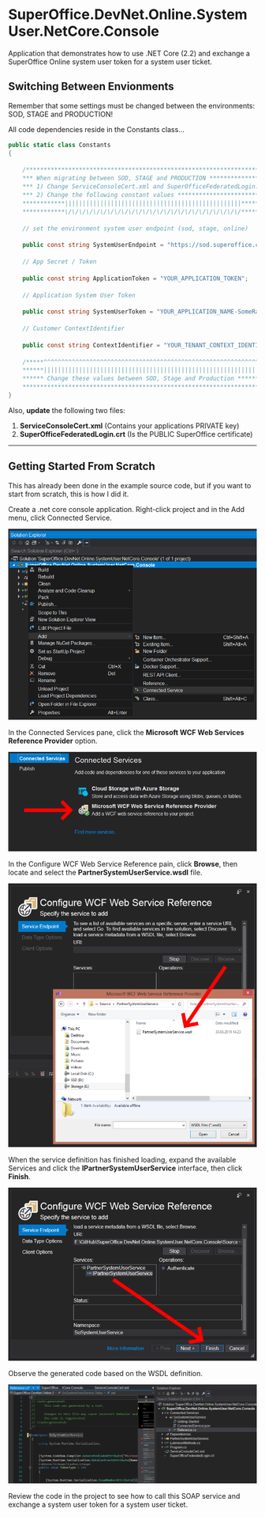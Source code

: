 # SuperOffice.DevNet.Online.SystemUser.NetCore.Console

Application that demonstrates how to use .NET Core (2.2) and exchange a SuperOffice Online system user token for a system user ticket.

## Switching Between Envionments

Remember that some settings must be changed between the environments: SOD, STAGE and PRODUCTION!

All code dependencies reside in the Constants class...

```csharp
public static class Constants
{

    /**************************************************************************
    *** When migrating between SOD, STAGE and PRODUCTION **********************
    *** 1) Change ServiceConsoleCert.xml and SuperOfficeFederatedLogin.cert ***
    *** 2) Change the following constant values *******************************
    ************||||||||||||||||||||||||||||||||||||||||||||||||||*************
    ************\/\/\/\/\/\/\/\/\/\/\/\/\/\/\/\/\/\/\/\/\/\/\/\/\/************/

    // set the environment system user endpoint (sod, stage, online)

    public const string SystemUserEndpoint = "https://sod.superoffice.com/Login/services/PartnerSystemUserService.svc";

    // App Secret / Token

    public const string ApplicationToken = "YOUR_APPLICATION_TOKEN";

    // Application System User Token

    public const string SystemUserToken = "YOUR_APPLICATION_NAME-SomeRandomCode";

    // Customer ContextIdentifier

    public const string ContextIdentifier = "YOUR_TENANT_CONTEXT_IDENTIFIER";

    /*****^^^^^^^^^^^^^^^^^^^^^^^^^^^^^^^^^^^^^^^^^^^^^^^^^^^^^^^^^^^^^^*******
    ******||||||||||||||||||||||||||||||||||||||||||||||||||||||||||||||*******
    ****** Change these values between SOD, Stage and Production **************
    **************************************************************************/
}

```

Also, __update__ the following two files:

1. __ServiceConsoleCert.xml__ (Contains your applications PRIVATE key)
2. __SuperOfficeFederatedLogin.crt__ (Is the PUBLIC SuperOffice certificate)

----

## Getting Started From Scratch

This has already been done in the example source code, but if you want to start from scratch, this is how I did it.

Create a .net core console application. Right-click project and in the Add menu, click Connected Service.

![AddService](Assets/images/AddConnectedService.png)

In the Connected Services pane, click the __Microsoft WCF Web Services Reference Provider__ option.

![Connected Services](Assets/images/SelectWCFServiceReference.png)

In the Configure WCF Web Service Reference pain, click __Browse__, then locate and select the __PartnerSystemUserService.wsdl__ file.

![WSDL Select](Assets/images/BrowsePartnerSystemUserServiceWSDL.png)

When the service definition has finished loading, expand the available Services and click the __IPartnerSystemUserService__ interface, then click __Finish__.

![Generate Code](Assets/images/SelectInterfaceThenFinish.png)

Observe the generated code based on the WSDL definition.

![Generate Code](Assets/images/SoSystemUserServiceCode.png)

Review the code in the project to see how to call this SOAP service and exchange a system user token for a system user ticket.
